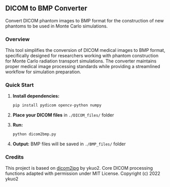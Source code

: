 ## DICOM to BMP Converter

Convert DICOM phantom images to BMP format for the construction of new phantoms to be used in Monte Carlo simulations.

### Overview
This tool simplifies the conversion of DICOM medical images to BMP format, specifically designed for researchers working with phantom construction for Monte Carlo radiation transport simulations. The converter maintains proper medical image processing standards while providing a streamlined workflow for simulation preparation.

### Quick Start

1. **Install dependencies:**
   ```bash
   pip install pydicom opencv-python numpy
   ```

2. **Place your DICOM files** in `./DICOM_files/` folder

3. **Run:**
   ```bash
   python dicom2bmp.py
   ```

4. **Output:** BMP files will be saved in `./BMP_files/` folder

### Credits

This project is based on [dicom2jpg](https://github.com/ykuo2/dicom2jpg) by ykuo2. 
Core DICOM processing functions adapted with permission under MIT License.
Copyright (c) 2022 ykuo2
